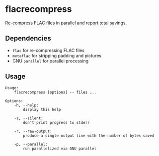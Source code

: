 # flacrecompress

Re-compress FLAC files in parallel and report total savings.

## Dependencies

- `flac` for re-compressing FLAC files
- `metaflac` for stripping padding and pictures
- GNU `parallel` for parallel processing

## Usage

```
Usage:
    flacrecompress [options] -- files ...

Options:
    -h, --help:
        display this help

    -s, --silent:
        don't print progress to stderr

    -r, --raw-output:
        produce a single output line with the number of bytes saved

    -p, --parallel:
        run parallelized via GNU parallel
```
